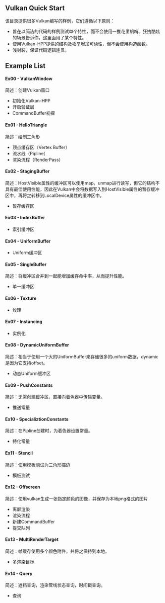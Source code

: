 ## Vulkan Quick Start

该目录提供很多Vulkan编写的样例，它们遵循以下原则：

- 旨在以简洁的代码的样例测试单个特性，而不会使用一推花里胡哨、狂拽酷炫的场景告诉你，这里面用了某个特性。
- 使用Vulkan-HPP提供的结构及枚举增加可读性，但不会使用构造函数。
- 浅封装，保证代码逻辑连贯。



## Example List

####  Ex00 - VulkanWindow

简述：创建Vulkan窗口

- 初始化Vulkan-HPP
- 开启验证层
- CommandBuffer初探

####  Ex01 - HelloTriangle

简述：绘制三角形

- 顶点缓存区（Vertex Buffer）
- 流水线（Pipline）
- 渲染流程（RenderPass）

####  Ex02 - StagingBuffer

简述：HostVisible属性的缓冲区可以使用map，unmap进行读写，但它的结构不具有最佳使用性能，因此在Vulkan中会将数据写入到HostVisible属性的暂存缓冲区中，再将之转移到LocalDevice属性的缓冲区中。

- 暂存缓存区

#### Ex03 - IndexBuffer

- 索引缓冲区

####  Ex04 - UniformBuffer

- Uniform缓冲区

#### Ex05 - SingleBuffer

简述：将缓冲区合并到一起能增加缓存命中率，从而提升性能。

- 单一缓冲区

#### Ex06 - Texture

- 纹理

#### Ex07 - Instancing

- 实例化

#### Ex08 - DynamicUniformBuffer

简述：相当于使用一个大的UniformBuffer来存储很多的uniform数据，dynamic是因为它支持offset。

- 动态Uniform缓冲区

#### Ex09 - PushConstants

简述：无需创建缓冲区，直接向着色器中传输变量。

- 推送常量

#### Ex10 - SpecializtionConstants

简述：在Pipline创建时，为着色器设置常量。

- 特化常量

#### Ex11 - Stencil

简述：使用模板测试为三角形描边

- 模板测试

#### Ex12 - Offscreen

简述：使用vulkan生成一张指定颜色的图像，并保存为本地png格式的图片

- 离屏渲染
- 渲染流程
- 新建CommandBuffer
- 提交队列

#### Ex13 - MultiRenderTarget

简述：帧缓存使用多个颜色附件，并将之保持到本地。

- 多渲染目标

#### Ex14 - Query

简述：遮挡查询，渲染管线状态查询，时间戳查询。

- 查询
